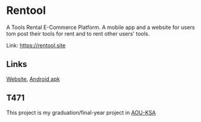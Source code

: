 # Rentool


A Tools Rental E-Commerce Platform. A mobile app and a website for users tom post their tools for rent and to rent other users' tools.

Link: https://rentool.site

## Links
[Website](https://rentool.site),
[Android apk](https://github.com/ElforL/rentool/releases)

## T471
This project is my graduation/final-year project in [AOU-KSA](https://www.arabou.edu.sa)
